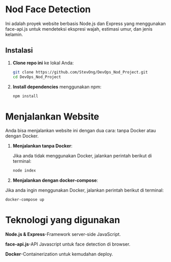 # Nod Face Detection

Ini adalah proyek website berbasis Node.js dan Express yang menggunakan face-api.js untuk mendeteksi ekspresi wajah, estimasi umur, dan jenis kelamin.

## Instalasi

1. **Clone repo ini** ke lokal Anda:

    ```bash
    git clone https://github.com/StevOng/DevOps_Nod_Project.git
    cd DevOps_Nod_Project
    ```

2. **Install dependencies** menggunakan npm:

    ```bash
    npm install
    ```

# Menjalankan Website

Anda bisa menjalankan website ini dengan dua cara: tanpa Docker atau dengan Docker.

1. **Menjalankan tanpa Docker**:

   Jika anda tidak menggunakan Docker, jalankan perintah berikut di terminal:

   ```bash
   node index
   ```

2. **Menjalankan dengan docker-compose**:

  Jika anda ingin menggunakan Docker, jalankan perintah berikut di terminal:

  ```bash
  docker-compose up
  ```

# Teknologi yang digunakan

**Node.js & Express**-Framework server-side JavaScript.

**face-api.js**-API Javascript untuk face detection di browser.

**Docker**-Containerization untuk kemudahan deploy.
